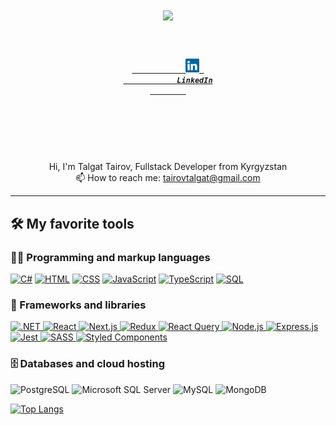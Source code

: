 <h1 align="center">
  <a href="https://git.io/typing-svg">
    <img src="https://readme-typing-svg.herokuapp.com/?lines=Hello,+There!+👋;Nice+to+meet+you!&center=true&size=30">
</a>
</h1>

<h5 align="center">
    <code>
        <a href="https://www.linkedin.com/in/talgat-tairov-402a0a1aa/" title="LinkedIn Profile">
            <img width="22" src="images/linkedin.svg"> 
            LinkedIn
        </a>
        &nbsp;
<!--         <a href="https://t.me/slice312">
            <img width="22" src="images/telegram.png">
            Telegram
        </a> -->
    </code>
</h5>
<br>
<p align="center">
    Hi, I'm Talgat Tairov, Fullstack Developer from Kyrgyzstan
    <br>
    📫 How to reach me: <a href="mailto: tairovtalgat@gmail.com">tairovtalgat@gmail.com</a>

</p>

<hr>

<!-- icons https://ileriayo.github.io/markdown-badges/ -->

## 🛠️ My favorite tools
### 👨‍💻 Programming and markup languages
<p>
    <a href="https://github.com/search?q=user%3Aslice312+language%3Acsharp"><img alt="C#" src="https://custom-icon-badges.demolab.com/badge/C%23-68217A.svg?logo=cs2&logoColor=white"></a>
    <a href="https://github.com/search?q=user%3Aslice312+language%3Ahtml"><img alt="HTML" src="https://img.shields.io/badge/HTML-E34F26.svg?logo=html5&logoColor=white"></a>
    <a href="https://github.com/search?q=user%3Aslice312+language%3Acss"><img alt="CSS" src="https://img.shields.io/badge/CSS-1572B6.svg?logo=css3&logoColor=white"></a>
    <a href="https://github.com/search?q=user%3Aslice312+language%3Ajavascript"><img alt="JavaScript" src="https://img.shields.io/badge/JavaScript-F7DF1E.svg?logo=javascript&logoColor=black"></a>
    <a href="https://github.com/search?q=user%3Aslice312+language%3AtypeScript"><img alt="TypeScript" src="https://img.shields.io/badge/TypeScript-007ACC.svg?logo=typescript&logoColor=white"></a>
    <a href="https://github.com/search?q=user%3Aslice312+language%3Asql"><img alt="SQL" src="https://custom-icon-badges.demolab.com/badge/SQL-025E8C.svg?logo=database&logoColor=white"></a>
</p>

### 🧰 Frameworks and libraries

<p>
    <a href="https://github.com/topics/dotnet?q=user%3Aslice312">
        <img alt=".NET" src="https://img.shields.io/badge/.NET-5C2D91?logo=.net&logoColor=white">
    </a>
    <a href="https://github.com/topics/react?q=user%3Aslice312">
        <img alt="React" src="https://img.shields.io/badge/React-20232a.svg?logo=react&logoColor=%2361DAFB">
    </a>
    <a href="https://github.com/topics/nexjs?q=user%3Aslice312">
        <img alt="Next.js" src="https://img.shields.io/badge/Next-black?logo=next.js&logoColor=white">
    </a>
    <a href="https://github.com/topics/redux?q=user%3Aslice312">
        <img alt="Redux" src="https://img.shields.io/badge/redux-%23593d88.svg?logo=redux&logoColor=white">
    </a>
    <a href="https://github.com/topics/react-query?q=user%3Aslice312">
        <img alt="React Query" src="https://img.shields.io/badge/-React%20Query-FF4154?logo=react%20query&logoColor=white">
    </a>
    <a href="https://github.com/topics/nodejs?q=user%3Aslice312">
        <img alt="Node.js" src="https://img.shields.io/badge/Node.js-43853D.svg?logo=node.js&logoColor=white">
    </a>
    <a href="https://github.com/topics/expressjs?q=user%3Aslice312">
        <img alt="Express.js" src="https://img.shields.io/badge/Express.js-404d59.svg?logo=express&logoColor=white">
    </a>
    <a href="https://github.com/topics/jest?q=user%3Aslice312">
        <img alt="Jest" src="https://img.shields.io/badge/-jest-%23C21325?logo=jest&logoColor=white">
    </a>
    <a href="https://github.com/topics/sass?q=user%3Aslice312">
        <img alt="SASS" src="https://img.shields.io/badge/SASS-hotpink.svg?logo=SASS&logoColor=white">
    </a>
    <a href="https://github.com/topics/styled-components?q=user%3Aslice312">
        <img alt="Styled Components" src="https://img.shields.io/badge/styled--components-DB7093?logo=styled-components&logoColor=white">
    </a>
</p>

### 🗄️ Databases and cloud hosting
<p>
    <img alt="PostgreSQL" src="https://img.shields.io/badge/PostgreSQL-316192.svg?logo=postgresql&logoColor=white">
    <img alt="Microsoft SQL Server" src="https://img.shields.io/badge/Microsoft%20SQL%20Sever-CC2927?logo=microsoft%20sql%20server&logoColor=white">
    <img alt="MySQL" src="https://img.shields.io/badge/MySQL-00f.svg?logo=mysql&logoColor=white">
    <img alt="MongoDB" src="https://img.shields.io/badge/MongoDB-4ea94b.svg?logo=mongodb&logoColor=white">
</p>




[![Top Langs](https://github-readme-stats-slice312.vercel.app/api/top-langs/?username=slice312&layout=compact&count_private=true)](https://github.com/slice312/github-readme-stats)



